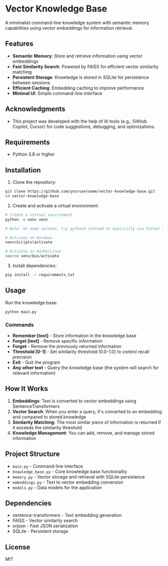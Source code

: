 # Vector Knowledge Base

A minimalist command-line knowledge system with semantic memory capabilities using vector embeddings for information retrieval.

## Features

- **Semantic Memory**: Store and retrieve information using vector embeddings
- **Fast Similarity Search**: Powered by FAISS for efficient vector similarity matching
- **Persistent Storage**: Knowledge is stored in SQLite for persistence between sessions
- **Efficient Caching**: Embedding caching to improve performance
- **Minimal UI**: Simple command-line interface

## Acknowledgments  
- This project was developed with the help of AI tools (e.g., GitHub Copilot, Cursor) for code suggestions, debugging, and optimizations.  

## Requirements

- Python 3.8 or higher

## Installation

1. Clone the repository:
```bash
git clone https://github.com/yourusername/vector-knowledge-base.git
cd vector-knowledge-base
```

2. Create and activate a virtual environment:
```bash
# Create a virtual environment
python -m venv venv

# Note: On some systems, try python3 instead to explicitly use Python 3.

# Activate on Windows
venv\Scripts\activate

# Activate on macOS/Linux
source venv/bin/activate
```

3. Install dependencies:
```bash
pip install -r requirements.txt
```

## Usage

Run the knowledge base:
```bash
python main.py
```

### Commands

- **Remember [text]** - Store information in the knowledge base
- **Forget [text]** - Remove specific information
- **Forget** - Remove the previously returned information
- **Threshold [0-1]** - Set similarity threshold (0.0-1.0) to control recall precision
- **Exit** - Quit the program
- **Any other text** - Query the knowledge base (the system will search for relevant information)

## How It Works

1. **Embeddings**: Text is converted to vector embeddings using SentenceTransformers
2. **Vector Search**: When you enter a query, it's converted to an embedding and compared to stored knowledge
3. **Similarity Matching**: The most similar piece of information is returned if it exceeds the similarity threshold
4. **Knowledge Management**: You can add, remove, and manage stored information

## Project Structure

- `main.py` - Command-line interface
- `knowledge_base.py` - Core knowledge base functionality
- `memory.py` - Vector storage and retrieval with SQLite persistence
- `embeddings.py` - Text to vector embedding conversion
- `models.py` - Data models for the application

## Dependencies

- sentence-transformers - Text embedding generation
- FAISS - Vector similarity search
- orjson - Fast JSON serialization
- SQLite - Persistent storage

## License

MIT 